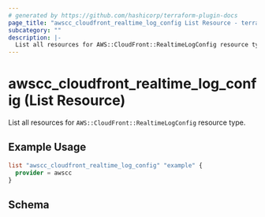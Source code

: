 ```yaml
---
# generated by https://github.com/hashicorp/terraform-plugin-docs
page_title: "awscc_cloudfront_realtime_log_config List Resource - terraform-provider-awscc"
subcategory: ""
description: |-
  List all resources for AWS::CloudFront::RealtimeLogConfig resource type.
---
```


# awscc_cloudfront_realtime_log_config (List Resource)

List all resources for `AWS::CloudFront::RealtimeLogConfig` resource type.

## Example Usage

```terraform
list "awscc_cloudfront_realtime_log_config" "example" {
  provider = awscc
}
```

<!-- schema generated by tfplugindocs -->
## Schema
